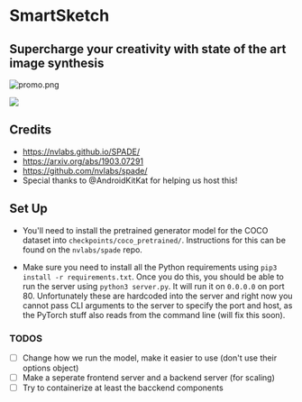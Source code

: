 # SmartSketch

## Supercharge your creativity with state of the art image synthesis

![promo.png](promo.png)

[![](http://img.youtube.com/vi/HfsO59TCnq8/0.jpg)](http://www.youtube.com/watch?v=HfsO59TCnq8 "AI Background Landscape Painting Using SmartSketch XYZ")

## Credits

- https://nvlabs.github.io/SPADE/
- https://arxiv.org/abs/1903.07291
- https://github.com/nvlabs/spade/
- Special thanks to @AndroidKitKat for helping us host this!

## Set Up

- You'll need to install the pretrained generator model for the COCO dataset into `checkpoints/coco_pretrained/`. Instructions for this can be found on the `nvlabs/spade` repo.

- Make sure you need to install all the Python requirements using `pip3 install -r requirements.txt`. Once you do this, you should be able to run the server using `python3 server.py`. It will run it on `0.0.0.0` on port 80. Unfortunately these are hardcoded into the server and right now you cannot pass CLI arguments to the server to specify the port and host, as the PyTorch stuff also reads from the command line (will fix this soon).

### TODOS

- [ ] Change how we run the model, make it easier to use (don't use their options object)
- [ ] Make a seperate frontend server and a backend server (for scaling)
- [ ] Try to containerize at least the bacckend components
